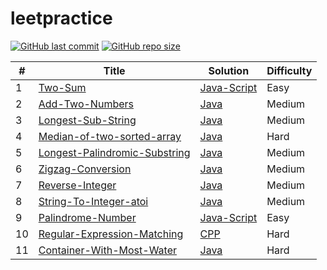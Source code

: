 # leetpractice
[![GitHub last commit](https://img.shields.io/github/last-commit/satya6608/leetpractice)](https://github.com/satya6608/leetpractice/commits/master)
[![GitHub repo size](https://img.shields.io/github/repo-size/satya6608/leetpractice)](https://github.com/satya6608/leetpractice/archive/master.zip)


| # | Title | Solution | Difficulty |
|---| ----- | -------- | ---------- |
| 1 |  [Two-Sum](https://leetcode.com/problems/two-sum) | [Java-Script](https://github.com/Satya6608/leetpractice/blob/main/Js/two-sum.js) | Easy |
| 2 | [Add-Two-Numbers](https://leetcode.com/problems/add-two-numbers) | [Java](https://github.com/satya6608/leetpractice/blob/main/Java_dsa/add-two-numbers.java) | Medium |
| 3 |[Longest-Sub-String](https://leetcode.com/problems/longest-substring-without-repeating-characters) | [Java](https://github.com/satya6608/leetpractice/blob/main/Java_dsa/longest-substring-without-repeating-characters.java) | Medium |
| 4 |[Median-of-two-sorted-array](https://leetcode.com/problems/median-of-two-sorted-array) | [Java](https://github.com/satya6608/leetpractice/blob/main/Java_dsa/median-of-two-sorted-arrays.java) | Hard |
| 5 |[Longest-Palindromic-Substring](https://leetcode.com/problems/longest-palindromic-substring) | [Java](https://github.com/satya6608/leetpractice/blob/main/Java_dsa/longest-palindromic-substring.java) | Medium |
| 6 |[Zigzag-Conversion](https://leetcode.com/problems/zigzag-conversion) | [Java](https://github.com/satya6608/leetpractice/blob/main/Java_dsa/zigzag-conversion.java) | Medium |
| 7 |[Reverse-Integer](https://leetcode.com/problems/reverse-integer) | [Java](https://github.com/satya6608/leetpractice/blob/main/Java_dsa/reverse-integer.java) | Medium |
| 8 |[String-To-Integer-atoi](https://leetcode.com/problems/string-to-integer-atoi) | [Java](https://github.com/Satya6608/leetpractice/blob/main/Java_dsa/string-to-integer-atoi.java) | Medium |
| 9 |[Palindrome-Number](https://leetcode.com/problems/palindrome-number) | [Java-Script](https://github.com/satya6608/leetpractice/blob/main/Js/palindrome-number.js) | Easy |
| 10 |[Regular-Expression-Matching](https://leetcode.com/problems/regular-expression-matching) | [CPP](https://github.com/satya6608/leetpractice/blob/main/Java_dsa/regular-expression-matching.cpp) | Hard |
| 11 |[Container-With-Most-Water](https://leetcode.com/problems/container-with-most-water) | [Java](https://github.com/satya6608/leetpractice/blob/main/Java_dsa/container-with-most-water.java) | Hard |
